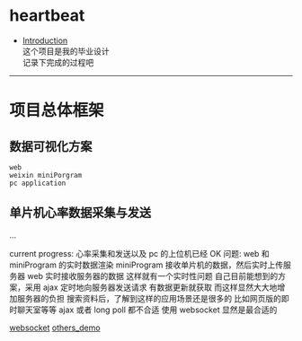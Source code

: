 # heartbeat

* [Introduction](README.md) <br>
这个项目是我的毕业设计 <br>
记录下完成的过程吧 <br>

---

# 项目总体框架

## 数据可视化方案
	web
	weixin miniPorgram
	pc application
## 单片机心率数据采集与发送
...

current progress:
心率采集和发送以及 pc 的上位机已经 OK
问题:
web 和 miniProgram 的实时数据渲染
miniProgram 接收单片机的数据，然后实时上传服务器
web 实时接收服务器的数据
这样就有一个实时性问题
自己目前能想到的方案，采用 ajax 定时地向服务器发送请求
有数据更新就获取
而这样显然大大地增加服务器的负担
搜索资料后，了解到这样的应用场景还是很多的
比如网页版的即时聊天室等等
ajax 或者 long poll 都不合适
使用 websocket 显然是最合适的

[websocket](https://segmentfault.com/a/1190000007614996)
[others_demo](https://blog.csdn.net/qq_25843323/article/details/81585806)
